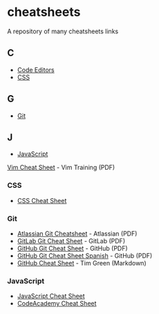 # cheatsheets
A repository of many cheatsheets links

## C
+ [Code Editors](#code)
+ [CSS](#css)

## G
+ [Git](#git)

## J
+ [JavaScript](#javascript)



[Vim Cheat Sheet](https://s3.amazonaws.com/downloads.vimtraining.com/Notes+from+vimtraining.com.pdf) - Vim Training (PDF)

### CSS
+ [CSS Cheat Sheet](https://htmlcheatsheet.com/css/)

### Git
+ [Atlassian Git Cheatsheet](https://www.atlassian.com/dam/jcr:e7e22f25-bba2-4ef1-a197-53f46b6df4a5/SWTM-2088_Atlassian-Git-Cheatsheet.pdf) - Atlassian (PDF)
+ [GitLab Git Cheat Sheet](https://about.gitlab.com/images/press/git-cheat-sheet.pdf) - GitLab (PDF)
+ [GitHub Git Cheat Sheet](https://education.github.com/git-cheat-sheet-education.pdf) - GitHub (PDF)
+ [GitHub Git Cheat Sheet Spanish](https://training.github.com/downloads/es_ES/github-git-cheat-sheet.pdf) - GitHub (PDF)
+ [GitHub Cheat Sheet](https://github.com/tiimgreen/github-cheat-sheet) - Tim Green (Markdown)


### JavaScript
+ [JavaScript Cheat Sheet](https://htmlcheatsheet.com/js/#)
+ [CodeAcademy Cheat Sheet](https://www.codecademy.com/learn/introduction-to-javascript/modules/learn-javascript-introduction/cheatsheet)
